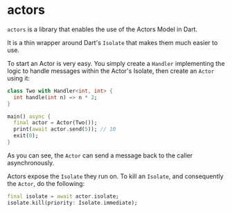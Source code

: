 # actors

`actors` is a library that enables the use of the Actors Model in Dart.

It is a thin wrapper around Dart's `Isolate` that makes them much easier to use.

To start an Actor is very easy. You simply create a `Handler` implementing the logic to handle messages within the
Actor's Isolate, then create an `Actor` using it:

```dart
class Two with Handler<int, int> {
  int handle(int n) => n * 2;
}

main() async {
  final actor = Actor(Two());
  print(await actor.send(5)); // 10
  exit(0);
}
```

As you can see, the `Actor` can send a message back to the caller asynchronously.

Actors expose the `Isolate` they run on. To kill an `Isolate`, and consequently the `Actor`, do the following:

```dart
final isolate = await actor.isolate;
isolate.kill(priority: Isolate.immediate);
```
